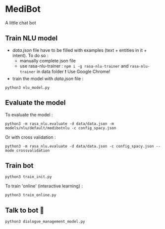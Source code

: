# MediBot
A little chat bot

## Train NLU model
* _data.json_ file have to be filled with examples (text + entities in it + intent).
To do so :
	* manually complete json file
	* use rasa-nlu-trainer : `npm i -g rasa-nlu-trainer` and `rasa-nlu-trainer` in data folder
:heavy_exclamation_mark: Use Google Chrome!
* train the model with _data.json_ file :
```
python3 nlu_model.py
```

## Evaluate the model
To evaluate the model :
```
python3 -m rasa_nlu.evaluate -d data/data.json -m models/nlu/default/medibotnlu -c config_spacy.json
```
Or with cross validation :
```
python3 -m rasa_nlu.evaluate -d data/data.json -c config_spacy.json --mode crossvalidation
```

## Train bot
```
python3 train_init.py
```
To train 'online' (interactive learning) :

```
python3 train_online.py
```

## Talk to bot :space_invader:

```
python3 dialogue_management_model.py
```
